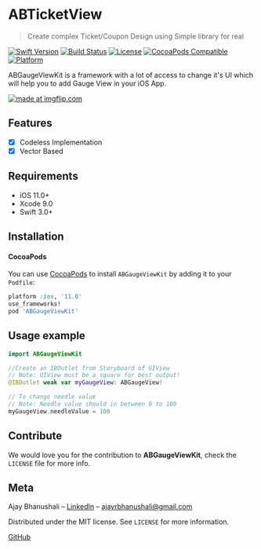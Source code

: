 # ABTicketView
> Create complex Ticket/Coupon Design using Simple library for real

[![Swift Version][swift-image]][swift-url]
[![Build Status][travis-image]][travis-url]
[![License][license-image]][license-url]
[![CocoaPods Compatible](https://img.shields.io/cocoapods/v/EZSwiftExtensions.svg)](https://img.shields.io/cocoapods/v/LFAlertController.svg)  
[![Platform](https://img.shields.io/cocoapods/p/LFAlertController.svg?style=flat)](http://cocoapods.org/pods/LFAlertController)

 ABGaugeViewKit is a framework with a lot of access to change it's UI which will help you to add Gauge View in your iOS App.

<a href="https://imgflip.com/gif/25lu0h"><img src="https://i.imgflip.com/25lu0h.gif" title="made at imgflip.com"/></a>

## Features

- [x] Codeless Implementation
- [x] Vector Based

## Requirements

- iOS 11.0+
- Xcode 9.0
- Swift 3.0+

## Installation

#### CocoaPods
You can use [CocoaPods](https://cocoapods.org/pods/ABGaugeViewKit) to install `ABGaugeViewKit` by adding it to your `Podfile`:

```ruby
platform :ios, '11.0'
use_frameworks!
pod 'ABGaugeViewKit'
```
## Usage example

```swift
import ABGaugeViewKit

//Create an IBOutlet from Storyboard of UIView
// Note: UIView must be a square for best output!
@IBOutlet weak var myGaugeView: ABGaugeView!

// To change needle value
// Note: Needle value should in between 0 to 100
myGaugeView.needleValue = 100
```

## Contribute

We would love you for the contribution to **ABGaugeViewKit**, check the ``LICENSE`` file for more info.

## Meta

Ajay Bhanushali – [LinkedIn](https://www.linkedin.com/in/ajaybhanushali/) – ajayrbhanushali@gmail.com

Distributed under the MIT license. See ``LICENSE`` for more information.

[GitHub](https://github.com/AjayBhanushali)

[swift-image]:https://img.shields.io/badge/swift-3.0-orange.svg
[swift-url]: https://swift.org/
[license-image]: https://img.shields.io/badge/License-MIT-blue.svg
[license-url]: LICENSE
[travis-image]: https://img.shields.io/travis/dbader/node-datadog-metrics/master.svg?style=flat-square
[travis-url]: https://travis-ci.org/dbader/node-datadog-metrics
[codebeat-image]: https://codebeat.co/badges/c19b47ea-2f9d-45df-8458-b2d952fe9dad
[codebeat-url]: https://codebeat.co/projects/github-com-vsouza-awesomeios-com


